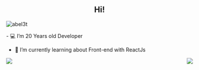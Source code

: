 <h2 align="Center">  Hi!</h3>
<p align="left"> <img src="https://komarev.com/ghpvc/?username=abel3t" alt="abel3t" /> </p>
- 💻 I’m 20 Years old Developer 

- 🌱 I’m currently learning about Front-end with ReactJs
<div>
  <img align='left' src="https://github-readme-stats.vercel.app/api/top-langs?username=abel3t&layout=compact"/>
  <img align='right' src="https://github-readme-stats.vercel.app/api?username=abel3t&show_icons=true"/>
<div>
